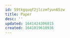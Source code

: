 ```yaml
---
id: 59tkgquqf2jlczmfyun65zw
title: Paper
desc: ''
updated: 1641424306815
created: 1641019610936
---
```



